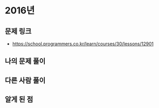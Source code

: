 # 2016년

## 문제 링크

- https://school.programmers.co.kr/learn/courses/30/lessons/12901

## 나의 문제 풀이

## 다른 사람 풀이

## 알게 된 점
